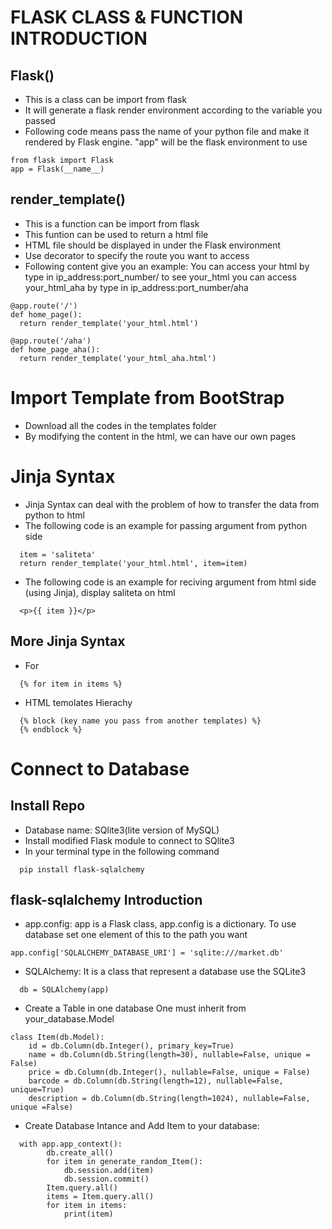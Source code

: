 # FLASK CLASS & FUNCTION INTRODUCTION

## Flask()
- This is a class can be import from flask
- It will generate a flask render environment according to the variable you passed
- Following code means pass the name of your python file and make it rendered by Flask engine. "app" will be the flask environment to use
```
from flask import Flask
app = Flask(__name__)
```

## render_template()
- This is a function can be import from flask
- This funtion can be used to return a html file
- HTML file should be displayed in under the Flask environment
- Use decorator to specify the route you want to access
- Following content give you an example: You can access your html by type in ip_address:port_number/ to see your_html you can access your_html_aha by type in ip_address:port_number/aha
```
@app.route('/')
def home_page():
  return render_template('your_html.html')

@app.route('/aha')
def home_page_aha():
  return render_template('your_html_aha.html')
```





# Import Template from BootStrap
- Download all the codes in the templates folder
- By modifying the content in the html, we can have our own pages


# Jinja Syntax
- Jinja Syntax can deal with the problem of how to transfer the data from python to html
- The following code is an example for passing argument from python side
```
  item = 'saliteta'
  return render_template('your_html.html', item=item)
```
- The following code is an example for reciving argument from html side (using Jinja), display saliteta on html
```
  <p>{{ item }}</p>
```

## More Jinja Syntax
- For
```
  {% for item in items %}
```
- HTML temolates Hierachy
```
  {% block (key name you pass from another templates) %}
  {% endblock %}
```  

# Connect to Database
## Install Repo
- Database name: SQlite3(lite version of MySQL)
- Install modified Flask module to connect to SQlite3
- In your terminal type in the following command
```
  pip install flask-sqlalchemy
```

## flask-sqlalchemy Introduction
- app.config:
app is a Flask class, app.config is a dictionary. To use database set one element of this to the path you want

```
app.config['SQLALCHEMY_DATABASE_URI'] = 'sqlite:///market.db'
```

- SQLAlchemy:
It is a class that represent a database use the SQLite3
```
  db = SQLAlchemy(app)
```


- Create a Table in one database
One must inherit from your_database.Model
```
class Item(db.Model):
    id = db.Column(db.Integer(), primary_key=True)
    name = db.Column(db.String(length=30), nullable=False, unique = False)
    price = db.Column(db.Integer(), nullable=False, unique = False)
    barcode = db.Column(db.String(length=12), nullable=False, unique=True)
    description = db.Column(db.String(length=1024), nullable=False, unique =False)
```

- Create Database Intance and Add Item to your database:
```
  with app.app_context():
        db.create_all()
        for item in generate_random_Item():
            db.session.add(item)
            db.session.commit()
        Item.query.all()
        items = Item.query.all()
        for item in items:
            print(item)
```


 
